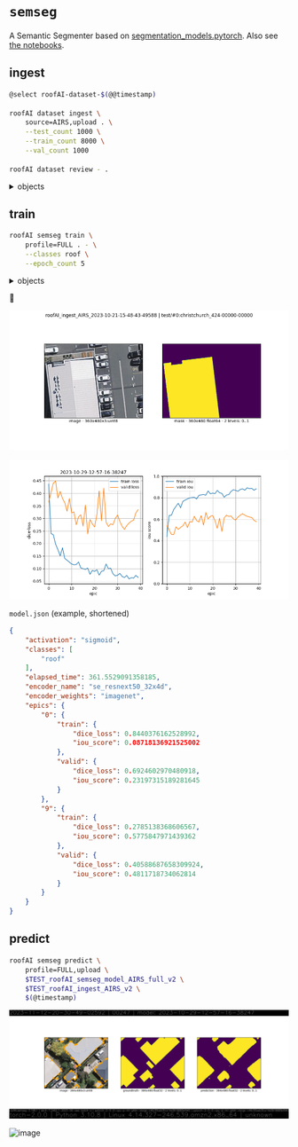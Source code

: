 # `semseg`

A Semantic Segmenter based on [segmentation_models.pytorch](<https://github.com/qubvel/segmentation_models.pytorch/blob/master/examples/cars%20segmentation%20(camvid).ipynb>). Also see [the notebooks](../../notebooks/).

## ingest

```bash
@select roofAI-dataset-$(@@timestamp)

roofAI dataset ingest \
    source=AIRS,upload . \
    --test_count 1000 \
    --train_count 8000 \
    --val_count 1000

roofAI dataset review - .
```

<details>
<summary>objects</summary>

`roofAI-dataset-2025-01-13-bbz4k3`

`roofAI-dataset-2025-01-13-gca7nz`

</details>

## train



```bash
roofAI semseg train \
    profile=FULL . - \
    --classes roof \
    --epoch_count 5
```

<details>
<summary>objects</summary>

5 epochs: `roofAI-dataset-2025-01-13-bbz4k3-train-2025-01-13-i8le50` 🎰

3 epochs: `roofAI-dataset-2025-01-13-gca7nz-train-2025-01-13-ukhtql` 🎰

</details>

🎰

![image](../../assets/christchurch_424-00000-00000.png)

![image](../../assets/train-summary.png)

`model.json` (example, shortened)
```json
{
    "activation": "sigmoid",
    "classes": [
        "roof"
    ],
    "elapsed_time": 361.5529091358185,
    "encoder_name": "se_resnext50_32x4d",
    "encoder_weights": "imagenet",
    "epics": {
        "0": {
            "train": {
                "dice_loss": 0.8440376162528992,
                "iou_score": 0.08718136921525002
            },
            "valid": {
                "dice_loss": 0.6924602970480918,
                "iou_score": 0.23197315189281645
            }
        },
        "9": {
            "train": {
                "dice_loss": 0.2785138368606567,
                "iou_score": 0.5775847971439362
            },
            "valid": {
                "dice_loss": 0.40588687658309924,
                "iou_score": 0.4811718734062814
            }
        }
    }
}
```

## predict

```bash
roofAI semseg predict \
    profile=FULL,upload \
    $TEST_roofAI_semseg_model_AIRS_full_v2 \
    $TEST_roofAI_ingest_AIRS_v2 \
    $(@timestamp)
```

![image](../../assets/predict-00247.png)

![image](https://github.com/kamangir/assets/blob/main/roofAI/2023-11-12-20-30-49-02592-predict.gif?raw=true)